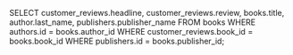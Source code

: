 SELECT customer_reviews.headline, customer_reviews.review, books.title, author.last_name, publishers.publisher_name
FROM books
WHERE authors.id = books.author_id
WHERE customer_reviews.book_id = books.book_id
WHERE publishers.id = books.publisher_id;
